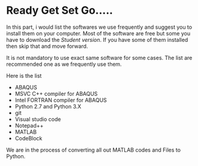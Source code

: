 # Ready Get Set Go.....

In this part, i would list the softwares we use frequently and suggest you to install them on your computer. Most of the software are free but some you have to download the *Student version*. If you have some of them installed then skip that and move forward.

It is not mandatory to use exact same software for some cases. The list are recommended one as we frequently use them.

Here is the list
* ABAQUS 
* MSVC C++ compiler for ABAQUS
* Intel FORTRAN compiler for ABAQUS
* Python 2.7 and Python 3.X
* git
* Visual studio code
* Notepad++
* MATLAB
* CodeBlock

We are in the process of converting all out MATLAB codes and Files to Python.
